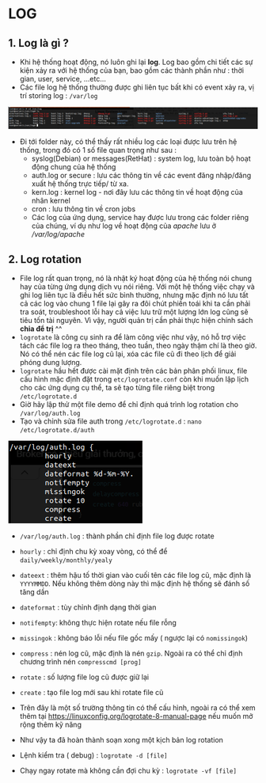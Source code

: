 # LOG 
## 1. Log là gì ? 
- Khi hệ thống hoạt động, nó luôn ghi lại **log**. Log bao gồm chi tiết các sự kiện xảy ra với hệ thống của bạn, bao gồm các thành phần như : thời gian, user, service, ...etc...
- Các file log hệ thống thường được ghi liên tục bất khi có event xảy ra, vị trí storing log : `/var/log`

<img src="https://github.com/tulha161/linux/blob/main/images/15.1.png">

- Đi tới folder này, có thể thấy rất nhiều log các loại được lưu trên hệ thống, trong đó có 1 số file quan trọng như sau : 
	- syslog(Debian) or messages(RetHat) : system log, lưu toàn bộ hoạt động chung của hệ thống
	- auth.log or secure  : lưu các thông tin về các event đăng nhập/đăng xuất hệ thống trực tiếp/ từ xa.
	- kern.log : kernel log - nơi đây lưu các thông tin về hoạt động của nhân kernel
	- cron : lưu thông tin về cron jobs
	- Các log của ứng dụng, service hay được lưu trong các folder riêng của chúng, ví dụ như log về hoạt động của *apache* lưu ở */var/log/apache* 

## 2. Log rotation 
- File log rất quan trọng, nó là nhật ký hoạt động của hệ thống nói chung hay của từng ứng dụng dịch vụ nói riêng. Với một hệ thống việc chạy và ghi log liên tục là điều hết sức bình thường, nhưng mặc định nó lưu tất cả các log vào chung 1 file lại gây ra đôi chút phiền toái khi ta cần phải tra soát, troubleshoot lỗi hay cả việc lưu trữ một lượng lớn log cũng sẽ tiêu tốn tài nguyên. Vì vậy, người quản trị cần phải thực hiện chính sách **chia để trị** ^^
- `logrotate` là công cụ sinh ra để làm công việc như vậy, nó hỗ trợ việc tách các file log ra theo tháng, theo tuần, theo ngày thậm chí là theo giờ. Nó có thể nén các file log cũ lại, xóa các file cũ đi theo lịch để giải phóng dung lượng. 
- `logrotate` hầu hết được cài mặt định trên các bản phân phối linux, file cấu hình mặc định đặt trong `etc/logrotate.conf` còn khi muốn lập lịch cho các ứng dụng cụ thể, ta sẽ tạo từng file riêng biệt trong `/etc/logrotate.d`
- Giờ hãy lập thử một file demo để chỉ định quá trình log rotation cho `/var/log/auth.log`
- Tạo và chỉnh sửa file auth trong `/etc/logrotate.d` : `nano /etc/logrotate.d/auth`

<img src="https://github.com/tulha161/linux/blob/main/images/15.2.png">

- `/var/log/auth.log` : thành phần chỉ định file log được rotate
- `hourly` : chỉ định chu kỳ xoay vòng, có thể để `daily/weekly/monthly/yealy`
- `dateext` : thêm hậu tố thời gian vào cuối tên các file log cũ, mặc định là `YYYYMMDD`. Nếu không thêm dòng này thì mặc định hệ thống sẽ đánh số tăng dần
- `dateformat` : tùy chỉnh định dạng thời gian 
- `notifempty`: không thực hiện rotate nếu file rỗng
- `missingok` : không báo lỗi nếu file gốc mấy ( ngược lại có `nomissingok`)
- `compress` : nén log cũ, mặc định là nén `gzip`. Ngoài ra có thể chỉ định chương trình nén `compresscmd [prog]`
- `rotate` : số lượng file log cũ được giữ lại
- `create` : tạo file log mới sau khi rotate file cũ 

- Trên đây là một số trường thông tin có thể cấu hình, ngoài ra có thể xem thêm tại https://linuxconfig.org/logrotate-8-manual-page nếu muốn mở rộng thêm kỹ năng

- Như vậy ta đã hoàn thành soạn xong một kịch bản log rotation
- Lệnh kiểm tra ( debug) : `logrotate -d [file]`
- Chạy ngay rotate mà không cần đợi chu kỳ : `logrotate -vf [file]`
